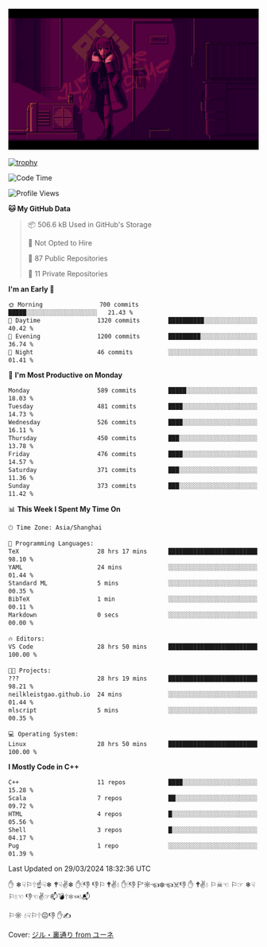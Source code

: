 ![](imgs/main.png)

[![trophy](https://github-profile-trophy.vercel.app/?username=NeilKleistGao&theme=dracula)](https://github.com/ryo-ma/github-profile-trophy)

<!--START_SECTION:waka-->
![Code Time](http://img.shields.io/badge/Code%20Time-811%20hrs%2031%20mins-blue)

![Profile Views](http://img.shields.io/badge/Profile%20Views-0-blue)

**🐱 My GitHub Data** 

> 📦 506.6 kB Used in GitHub's Storage 
 > 
> 🚫 Not Opted to Hire
 > 
> 📜 87 Public Repositories 
 > 
> 🔑 11 Private Repositories 
 > 
**I'm an Early 🐤** 

```text
🌞 Morning                700 commits         █████░░░░░░░░░░░░░░░░░░░░   21.43 % 
🌆 Daytime                1320 commits        ██████████░░░░░░░░░░░░░░░   40.42 % 
🌃 Evening                1200 commits        █████████░░░░░░░░░░░░░░░░   36.74 % 
🌙 Night                  46 commits          ░░░░░░░░░░░░░░░░░░░░░░░░░   01.41 % 
```
📅 **I'm Most Productive on Monday** 

```text
Monday                   589 commits         █████░░░░░░░░░░░░░░░░░░░░   18.03 % 
Tuesday                  481 commits         ████░░░░░░░░░░░░░░░░░░░░░   14.73 % 
Wednesday                526 commits         ████░░░░░░░░░░░░░░░░░░░░░   16.11 % 
Thursday                 450 commits         ███░░░░░░░░░░░░░░░░░░░░░░   13.78 % 
Friday                   476 commits         ████░░░░░░░░░░░░░░░░░░░░░   14.57 % 
Saturday                 371 commits         ███░░░░░░░░░░░░░░░░░░░░░░   11.36 % 
Sunday                   373 commits         ███░░░░░░░░░░░░░░░░░░░░░░   11.42 % 
```


📊 **This Week I Spent My Time On** 

```text
🕑︎ Time Zone: Asia/Shanghai

💬 Programming Languages: 
TeX                      28 hrs 17 mins      █████████████████████████   98.10 % 
YAML                     24 mins             ░░░░░░░░░░░░░░░░░░░░░░░░░   01.44 % 
Standard ML              5 mins              ░░░░░░░░░░░░░░░░░░░░░░░░░   00.35 % 
BibTeX                   1 min               ░░░░░░░░░░░░░░░░░░░░░░░░░   00.11 % 
Markdown                 0 secs              ░░░░░░░░░░░░░░░░░░░░░░░░░   00.00 % 

🔥 Editors: 
VS Code                  28 hrs 50 mins      █████████████████████████   100.00 % 

🐱‍💻 Projects: 
???                      28 hrs 19 mins      █████████████████████████   98.21 % 
neilkleistgao.github.io  24 mins             ░░░░░░░░░░░░░░░░░░░░░░░░░   01.44 % 
mlscript                 5 mins              ░░░░░░░░░░░░░░░░░░░░░░░░░   00.35 % 

💻 Operating System: 
Linux                    28 hrs 50 mins      █████████████████████████   100.00 % 
```

**I Mostly Code in C++** 

```text
C++                      11 repos            ████░░░░░░░░░░░░░░░░░░░░░   15.28 % 
Scala                    7 repos             ██░░░░░░░░░░░░░░░░░░░░░░░   09.72 % 
HTML                     4 repos             █░░░░░░░░░░░░░░░░░░░░░░░░   05.56 % 
Shell                    3 repos             █░░░░░░░░░░░░░░░░░░░░░░░░   04.17 % 
Pug                      1 repo              ░░░░░░░░░░░░░░░░░░░░░░░░░   01.39 % 
```




 Last Updated on 29/03/2024 18:32:36 UTC
<!--END_SECTION:waka-->

✋ ❄☟⚐🕆☝☟❄ 🕈☟✌❄ ✋🕯👎 👎⚐ 🕈✌💧 ✋🕯👎 🏱☼☜❄☜☠👎 ✋ 🕈✌💧 ⚐☠☜ ⚐☞ ❄☟⚐💧☜ 👎☜✌☞📫💣🕆❄☜💧📬

⚐☼ 💧☟⚐🕆☹👎 ✋✍

Cover: [ジル・裏通り from ユーネ](https://www.pixiv.net/artworks/62127066)
